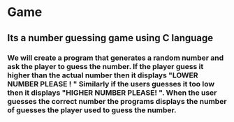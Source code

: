 # Game
## Its a number guessing game using C language 

### We will create a program that generates a random number and ask the player to guess the number. If the player guess it higher than the actual number then it displays "LOWER NUMBER PLEASE ! " Similarly if the users guesses it too low then it displays "HIGHER NUMBER PLEASE! ". When the user guesses the correct number the programs displays the number of guesses the player used to guess the number.
